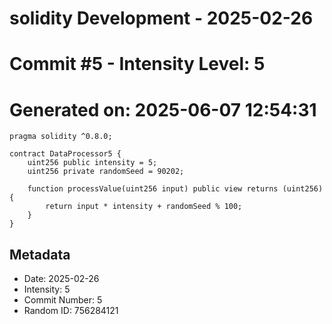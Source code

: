 ﻿# solidity Development - 2025-02-26
# Commit #5 - Intensity Level: 5
# Generated on: 2025-06-07 12:54:31
```solidity
pragma solidity ^0.8.0;

contract DataProcessor5 {
    uint256 public intensity = 5;
    uint256 private randomSeed = 90202;

    function processValue(uint256 input) public view returns (uint256) {
        return input * intensity + randomSeed % 100;
    }
}
```
## Metadata
- Date: 2025-02-26
- Intensity: 5
- Commit Number: 5
- Random ID: 756284121
